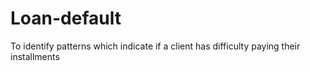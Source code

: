 # Loan-default
To identify patterns which indicate if a client has difficulty paying their installments 
